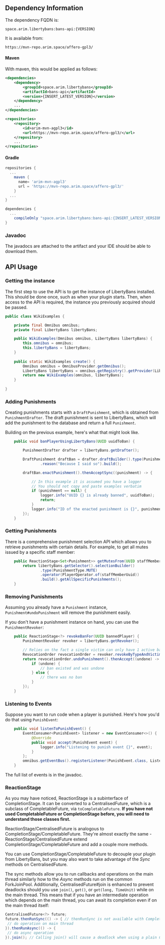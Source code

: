 ## Dependency Information

The dependency FQDN is:

````
space.arim.libertybans:bans-api:{VERSION}
````

It is available from:

```
https://mvn-repo.arim.space/affero-gpl3/
```
<!-- tabs:start -->

#### **Maven**

With maven, this would be applied as follows:

```xml
<dependencies>
	<dependency>
		<groupId>space.arim.libertybans</groupId>
		<artifactId>bans-api</artifactId>
		<version>{INSERT_LATEST_VERSION}</version>
	</dependency>
	...
</dependencies>

<repositories>
	<repository>
		<id>arim-mvn-agpl3</id>
		<url>https://mvn-repo.arim.space/affero-gpl3/</url>
	</repository>
	...
</repositories>
```

#### **Gradle**

```gradle
repositories {
  ...
    maven { 
      name= 'arim-mvn-agpl3' 
      url = 'https://mvn-repo.arim.space/affero-gpl3/' 
    } 
  ...
}

dependencies {
  ...
    compileOnly "space.arim.libertybans:bans-api:{INSERT_LATEST_VERSION}"
}
```

<!-- tabs:end -->


### Javadoc

The javadocs are attached to the artifact and your IDE should be able to download them.

## API Usage

### Getting the instance

The first step to use the API is to get the instance of LibertyBans installed. This should be done once, such as when your plugin starts. Then, when access to the API is required, the instance you previously acquired should be passed.

```java
public class WikiExamples {

	private final Omnibus omnibus;
	private final LibertyBans libertyBans;

	public WikiExamples(Omnibus omnibus, LibertyBans libertyBans) {
		this.omnibus = omnibus;
		this.libertyBans = libertyBans;
	}
	
	public static WikiExamples create() {
		Omnibus omnibus = OmnibusProvider.getOmnibus();
		LibertyBans libertyBans = omnibus.getRegistry().getProvider(LibertyBans.class).orElseThrow();
		return new WikiExamples(omnibus, libertyBans);
	}
	
}
```

### Adding Punishments

Creating punishments starts with a `DraftPunishment`, which is obtained from `PunishmentDrafter`. The draft punishment is sent to LibertyBans, which will add the punishment to the database and return a full `Punishment`.

Building on the previous example, here's what that might look like.

```java
	public void banPlayerUsingLibertyBans(UUID uuidToBan) {

		PunishmentDrafter drafter = libertyBans.getDrafter();

		DraftPunishment draftBan = drafter.draftBuilder().type(PunishmentType.BAN).victim(PlayerVictim.of(uuidToBan))
				.reason("Because I said so").build();

		draftBan.enactPunishment().thenAcceptSync((punishment) -> {

			// In this example it is assumed you have a logger
			// You should not copy and paste examples verbatim
			if (punishment == null) {
				logger.info("UUID {} is already banned", uuidToBan);
				return;
			}
			logger.info("ID of the enacted punishment is {}", punishment.getID());
		});
	}
```

### Getting Punishments

There is a comprehensive punishment selection API which allows you to retrieve punishments with certain details. For example, to get all mutes issued by a specific staff member:

```java
	public ReactionStage<Set<Punishment>> getMutesFrom(UUID staffMemberUuid) {
		return libertyBans.getSelector().selectionBuilder()
				.type(PunishmentType.MUTE)
				.operator(PlayerOperator.of(staffMemberUuid))
				.build().getAllSpecificPunishments();
	}
```

### Removing Punishments

Assuming you already have a `Punishment` instance, `Punishment#undoPunishment` will remove the punishment easily.

If you don't have a punishment instance on hand, you can use the `PunishmentRevoker`:

```java
	public ReactionStage<?> revokeBanFor(UUID bannedPlayer) {
		PunishmentRevoker revoker = libertyBans.getRevoker();

		// Relies on the fact a single victim can only have 1 active ban
		RevocationOrder revocationOrder = revoker.revokeByTypeAndVictim(PunishmentType.BAN, PlayerVictim.of(bannedPlayer));
		return revocationOrder.undoPunishment().thenAccept((undone) -> {
			if (undone) {
				// ban existed and was undone
			} else {
				// there was no ban
			}
		});
	}
```

### Listening to Events

Suppose you want to run code when a player is punished. Here's how you'd do that using `PunishEvent`:

```java
	public void listenToPunishEvent() {
		EventConsumer<PunishEvent> listener = new EventConsumer<>() {
			@Override
			public void accept(PunishEvent event) {
				logger.info("Listening to punish event {}", event);
			}
		};
		omnibus.getEventBus().registerListener(PunishEvent.class, ListenerPriorities.NORMAL, listener);
	}
```

The full list of events is in the javadoc.

### ReactionStage

As you may have noticed, ReactionStage is a subinterface of CompletionStage. It can be converted to a CentralisedFuture, which is a subclass of CompletableFuture, via `toCompletableFuture`. **If you have not used CompletableFuture or CompletionStage before, you will need to understand those classes first.**

ReactionStage/CentralisedFuture is analogous to CompletionStage/CompletableFuture. They're almost exactly the same - ReactionStage/CentralisedFuture extend CompletionStage/CompletableFuture and add a couple more methods.

You can use CompletionStage/CompletableFuture to decouple your plugin from LibertyBans, but you may also want to take advantage of the *Sync* methods on CentralisedFuture.

The sync methods allow you to run callbacks and operations on the main thread similarly how to the *Async* methods run on the common ForkJoinPool. Additionally, CentralisedFuture#join is enhanced to prevent deadlocks should you use `join()`, `get()`, or `get(long, TimeUnit)` while on the main thread. This means that if you have an intermediate operation which depends on the main thread, you can await its completion even if on the main thread itself:

```java
CentralisedFuture<?> future;
future.thenRunSync(() -> { // thenRunSync is not available with CompletableFuture
 // do operation on main thread
}).thenRunAsync(() -> {
 // do async operation
}).join(); // Calling join() will cause a deadlock when using a plain CompletableFuture
```



